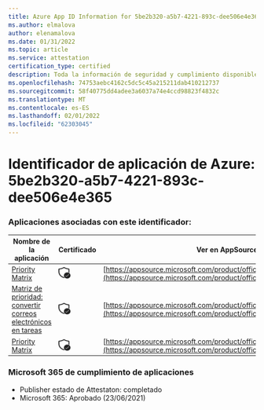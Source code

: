 ```yaml
---
title: Azure App ID Information for 5be2b320-a5b7-4221-893c-dee506e4e365
ms.author: elmalova
author: elenamalova
ms.date: 01/31/2022
ms.topic: article
ms.service: attestation
certification_type: certified
description: Toda la información de seguridad y cumplimiento disponible para 5be2b320-a5b7-4221-893c-dee506e4e365.
ms.openlocfilehash: 74753aebc4162c5dc5c45a215211dab410212737
ms.sourcegitcommit: 58f40775dd4adee3a6037a74e4ccd98823f4832c
ms.translationtype: MT
ms.contentlocale: es-ES
ms.lasthandoff: 02/01/2022
ms.locfileid: "62303045"
---
```

# <a name="azure-app-id-5be2b320-a5b7-4221-893c-dee506e4e365"></a>Identificador de aplicación de Azure: 5be2b320-a5b7-4221-893c-dee506e4e365


### <a name="apps-associated-with-this-id"></a>Aplicaciones asociadas con este identificador:
| **Nombre de la aplicación** | **Certificado** | **Ver en AppSource** |
|--------------|---------------|-----------------------|
| [Priority Matrix](https://docs.microsoft.com/microsoft-365-app-certification/forward/WA104382005) | <img alt="Certified application badge" src="../media/certified-badge.png" height="25" width="25" /> | [https://appsource.microsoft.com/product/office/WA104382005](https://appsource.microsoft.com/product/office/WA104382005) |
| [Matriz de prioridad: convertir correos electrónicos en tareas](https://docs.microsoft.com/microsoft-365-app-certification/forward/WA104381735) | <img alt="Certified application badge" src="../media/certified-badge.png" height="25" width="25" /> | [https://appsource.microsoft.com/product/office/WA104381735](https://appsource.microsoft.com/product/office/WA104381735) |
| [Priority Matrix](https://docs.microsoft.com/microsoft-365-app-certification/forward/appfluenceinc.m_pm_msft) | <img alt="Certified application badge" src="../media/certified-badge.png" height="25" width="25" /> | [https://appsource.microsoft.com/product/office/appfluenceinc.m_pm_msft](https://appsource.microsoft.com/product/office/appfluenceinc.m_pm_msft) |

### <a name="microsoft-365-app-compliance-status"></a>Microsoft 365 de cumplimiento de aplicaciones
- Publisher estado de Attestaton: completado
- Microsoft 365: Aprobado (23/06/2021)
